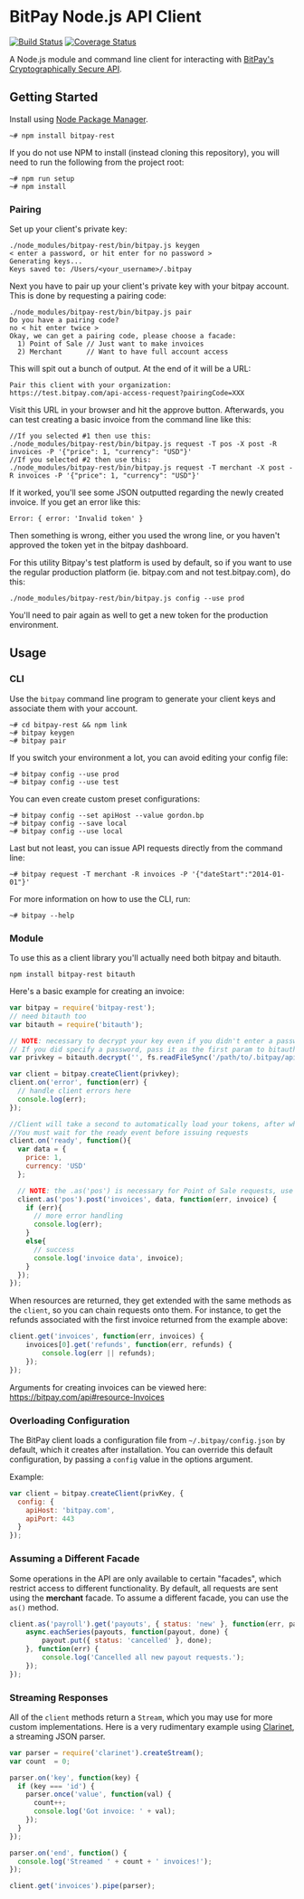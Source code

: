 BitPay Node.js API Client
==========================
[![Build Status](https://travis-ci.org/bitpay/node-bitpay-client.svg)](https://travis-ci.org/bitpay/node-bitpay-client)
[![Coverage Status](https://coveralls.io/repos/bitpay/node-bitpay-client/badge.png?branch=master)](https://coveralls.io/r/bitpay/node-bitpay-client?branch=master)

A Node.js module and command line client for interacting with
[BitPay's Cryptographically Secure API](https://bitpay.com/api).

## Getting Started

Install using [Node Package Manager](https://www.npmjs.org/).

```
~# npm install bitpay-rest
```

If you do not use NPM to install (instead cloning this repository), you will
need to run the following from the project root:

```
~# npm run setup
~# npm install
```

### Pairing

Set up your client's private key:

```
./node_modules/bitpay-rest/bin/bitpay.js keygen
< enter a password, or hit enter for no password >
Generating keys...
Keys saved to: /Users/<your_username>/.bitpay
```
Next you have to pair up your client's private key with your bitpay account. This is done by requesting a pairing code:

```
./node_modules/bitpay-rest/bin/bitpay.js pair
Do you have a pairing code?
no < hit enter twice >
Okay, we can get a pairing code, please choose a facade:
  1) Point of Sale // Just want to make invoices
  2) Merchant      // Want to have full account access
```
This will spit out a bunch of output. At the end of it will be a URL:
```
Pair this client with your organization:
https://test.bitpay.com/api-access-request?pairingCode=XXX
```
Visit this URL in your browser and hit the approve button. Afterwards, you can test creating a basic invoice from the command line like this:

```
//If you selected #1 then use this:
./node_modules/bitpay-rest/bin/bitpay.js request -T pos -X post -R invoices -P '{"price": 1, "currency": "USD"}'
//If you selected #2 then use this:
./node_modules/bitpay-rest/bin/bitpay.js request -T merchant -X post -R invoices -P '{"price": 1, "currency": "USD"}'
```
If it worked, you'll see some JSON outputted regarding the newly created invoice. If you get an error like this:
```
Error: { error: 'Invalid token' }
```
Then something is wrong, either you used the wrong line, or you haven't approved the token yet in the bitpay dashboard.


For this utility Bitpay's test platform is used by default, so if you want to use the regular production platform (ie. bitpay.com and not test.bitpay.com), do this:
```
./node_modules/bitpay-rest/bin/bitpay.js config --use prod
```
You'll need to pair again as well to get a new token for the production environment.


## Usage

### CLI

Use the `bitpay` command line program to generate your client keys and
associate them with your account.

```
~# cd bitpay-rest && npm link
~# bitpay keygen
~# bitpay pair
```

If you switch your environment a lot, you can avoid editing your config file:

```
~# bitpay config --use prod
~# bitpay config --use test
```

You can even create custom preset configurations:

```
~# bitpay config --set apiHost --value gordon.bp
~# bitpay config --save local
~# bitpay config --use local
```

Last but not least, you can issue API requests directly from the command line:

```
~# bitpay request -T merchant -R invoices -P '{"dateStart":"2014-01-01"}'
```

For more information on how to use the CLI, run:

```
~# bitpay --help
```

### Module

To use this as a client library you'll actually need both bitpay and bitauth.

```npm install bitpay-rest bitauth```

Here's a basic example for creating an invoice:
```js
var bitpay = require('bitpay-rest');
// need bitauth too
var bitauth = require('bitauth');

// NOTE: necessary to decrypt your key even if you didn't enter a password when you generated it.
// If you did specify a password, pass it as the first param to bitauth.decrypt()
var privkey = bitauth.decrypt('', fs.readFileSync('/path/to/.bitpay/api.key', 'utf8'));

var client = bitpay.createClient(privkey);
client.on('error', function(err) {
  // handle client errors here
  console.log(err);
});

//Client will take a second to automatically load your tokens, after which it will emit this ready event
//You must wait for the ready event before issuing requests
client.on('ready', function(){
  var data = {
    price: 1,
    currency: 'USD'
  };

  // NOTE: the .as('pos') is necessary for Point of Sale requests, use as('merchant') if you have a merchant token instead
  client.as('pos').post('invoices', data, function(err, invoice) {
    if (err){
      // more error handling
      console.log(err);
    }
    else{
      // success
      console.log('invoice data', invoice);
    }
  });
});
```

When resources are returned, they get extended with the same methods as the
`client`, so you can chain requests onto them. For instance, to get the refunds
associated with the first invoice returned from the example above:

```js
client.get('invoices', function(err, invoices) {
    invoices[0].get('refunds', function(err, refunds) {
        console.log(err || refunds);
    });
});
```

Arguments for creating invoices can be viewed here: https://bitpay.com/api#resource-Invoices

### Overloading Configuration

The BitPay client loads a configuration file from `~/.bitpay/config.json` by
default, which it creates after installation. You can override this default
configuration, by passing a `config` value in the options argument.

Example:

```js
var client = bitpay.createClient(privKey, {
  config: {
    apiHost: 'bitpay.com',
    apiPort: 443
  }
});
```

### Assuming a Different Facade

Some operations in the API are only available to certain "facades", which
restrict access to different functionality. By default, all requests are sent
using the **merchant** facade. To assume a different facade, you can use the
`as()` method.

```js
client.as('payroll').get('payouts', { status: 'new' }, function(err, payouts) {
    async.eachSeries(payouts, function(payout, done) {
        payout.put({ status: 'cancelled' }, done);
    }, function(err) {
        console.log('Cancelled all new payout requests.');
    });
});
```

### Streaming Responses

All of the `client` methods return a `Stream`, which you may use for more
custom implementations. Here is a very rudimentary example using
[Clarinet](https://github.com/dscape/clarinet), a streaming JSON parser.

```js
var parser = require('clarinet').createStream();
var count  = 0;

parser.on('key', function(key) {
  if (key === 'id') {
    parser.once('value', function(val) {
      count++;
      console.log('Got invoice: ' + val);
    });
  }
});

parser.on('end', function() {
  console.log('Streamed ' + count + ' invoices!');
});

client.get('invoices').pipe(parser);
```
